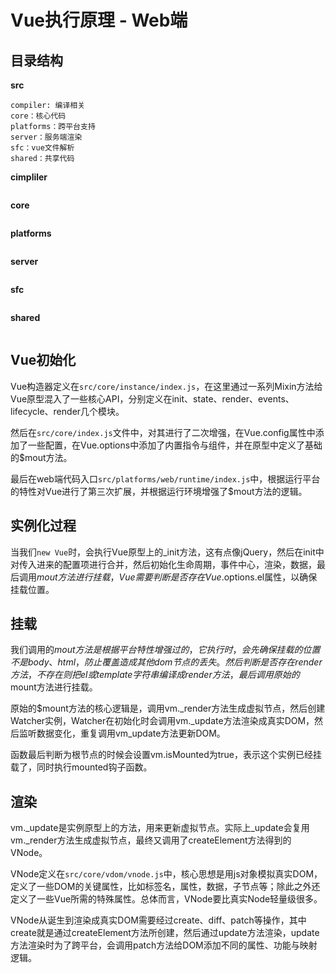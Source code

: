 # Vue执行原理 - Web端

## 目录结构

**src**

```text
compiler: 编译相关
core：核心代码
platforms：跨平台支持
server：服务端渲染
sfc：vue文件解析
shared：共享代码
```

**cimpliler**

```text

```

**core**

```text
```

**platforms**

```text
```

**server**

```text
```

**sfc**

```text
```

**shared**

```text
```

## Vue初始化

Vue构造器定义在`src/core/instance/index.js`，在这里通过一系列Mixin方法给Vue原型混入了一些核心API，分别定义在init、state、render、events、lifecycle、render几个模块。

然后在`src/core/index.js`文件中，对其进行了二次增强，在Vue.config属性中添加了一些配置，在Vue.options中添加了内置指令与组件，并在原型中定义了基础的$mout方法。

最后在web端代码入口`src/platforms/web/runtime/index.js`中，根据运行平台的特性对Vue进行了第三次扩展，并根据运行环境增强了$mout方法的逻辑。

## 实例化过程

当我们`new Vue`时，会执行Vue原型上的_init方法，这有点像jQuery，然后在init中对传入进来的配置项进行合并，然后初始化生命周期，事件中心，渲染，数据，最后调用$mout方法进行挂载，Vue需要判断是否存在Vue.$options.el属性，以确保挂载位置。

## 挂载

我们调用的$mout方法是根据平台特性增强过的，它执行时，会先确保挂载的位置不是body、html，防止覆盖造成其他dom节点的丢失。然后判断是否存在render方法，不存在则把el或template字符串编译成render方法，最后调用原始的$mount方法进行挂载。

原始的$mount方法的核心逻辑是，调用vm._render方法生成虚拟节点，然后创建Watcher实例，Watcher在初始化时会调用vm._update方法渲染成真实DOM，然后监听数据变化，重复调用vm_update方法更新DOM。

函数最后判断为根节点的时候会设置vm.isMounted为true，表示这个实例已经挂载了，同时执行mounted钩子函数。

## 渲染

vm._update是实例原型上的方法，用来更新虚拟节点。实际上_update会复用vm._render方法生成虚拟节点，最终又调用了createElement方法得到的VNode。

VNode定义在`src/core/vdom/vnode.js`中，核心思想是用js对象模拟真实DOM，定义了一些DOM的关键属性，比如标签名，属性，数据，子节点等；除此之外还定义了一些Vue所需的特殊属性。总体而言，VNode要比真实Node轻量级很多。

VNode从诞生到渲染成真实DOM需要经过create、diff、patch等操作，其中create就是通过createElement方法所创建，然后通过update方法渲染，update方法渲染时为了跨平台，会调用patch方法给DOM添加不同的属性、功能与映射逻辑。

## 